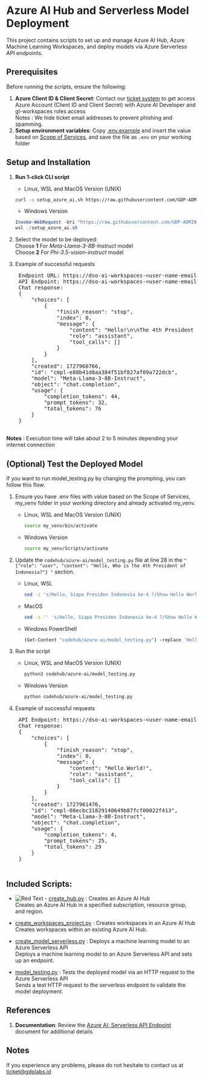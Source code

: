 # Azure AI Hub and Serverless Model Deployment
This project contains scripts to set up and manage Azure AI Hub, Azure Machine Learning Workspaces, and deploy models via Azure Serverless API endpoints.

## Prerequisites
Before running the scripts, ensure the following:
1. **Azure Client ID & Client Secret**: Contact our [ticket system](https://docs.google.com/document/d/1WCm0Rdd552P_3OoerX-kHHNdPWfbNtpRX6oEbxj11Wc/edit#heading=h.3bryigm0r34y) to get access Azure Account (Client ID and Client Secret) with Azure AI Developer and gl-workspaces roles access \
Notes : We hide ticket email addresses to prevent phishing and spamming.
2. **Setup environment variables**: Copy [.env.example](.env.example) and insert the value based on [Scope of Services](https://docs.google.com/document/d/1WCm0Rdd552P_3OoerX-kHHNdPWfbNtpRX6oEbxj11Wc/edit#heading=h.lfdykfqkf1d5), and save the file as `.env` on your working folder

## Setup and Installation
1. **Run 1-click CLI script**
    - Linux, WSL and MacOS Version (UNIX)
    ```bash
    curl -o setup_azure_ai.sh https://raw.githubusercontent.com/GDP-ADMIN/codehub/main/azure-ai/setup_azure_ai.sh && chmod 755 setup_azure_ai.sh && bash setup_azure_ai.sh
    ```

    - Windows Version
    ```powershell
    Invoke-WebRequest -Uri "https://raw.githubusercontent.com/GDP-ADMIN/codehub/main/azure-ai/setup_azure_ai.sh" -OutFile "setup_azure_ai.sh"
    wsl ./setup_azure_ai.sh
    ```

2. Select the model to be deployed: \
   Choose **1** For *Meta-Llama-3-8B-Instruct* model \
   Choose **2** For *Phi-3.5-vision-instruct* model

3. Example of successful requests
    <pre>
    Endpoint URL: https://dso-ai-workspaces-&lt;user-name-email-gdplabs&gt;-meta-llama-3-8b-instruct.eastus2.models.ai.azure.com
    API Endpoint: https://dso-ai-workspaces-&lt;user-name-email-gdplabs&gt;-meta-llama-3-8b-instruct.eastus2.models.ai.azure.com/chat/completions
    Chat response:
    {
        "choices": [
            {
                "finish_reason": "stop",
                "index": 0,
                "message": {
                    "content": "Hello!\n\nThe 4th President of Indonesia was Abdurrahman Wahid, also known as Gus Dur. He served from May 20, 1999, to July 23, 2001.",
                    "role": "assistant",
                    "tool_calls": []
                }
            }
        ],
        "created": 1727960766,
        "id": "cmpl-e88b41d8aa384f51bf827af09a722dcb",
        "model": "Meta-Llama-3-8B-Instruct",
        "object": "chat.completion",
        "usage": {
            "completion_tokens": 44,
            "prompt_tokens": 32,
            "total_tokens": 76
        }
    }
    </pre>

**Notes** : Execution time will take about 2 to 5 minutes depending your internet connection

## (Optional) Test the Deployed Model
If you want to run model_testing.py by changing the prompting, you can follow this flow.
1. Ensure you have .env files with value based on the Scope of Services, my_venv folder in your working directory and already activated my_venv.   
    - Linux, WSL and MacOS Version (UNIX)
      ```bash
      source my_venv/bin/activate
      ``` 
    
    - Windows Version
      ```bash
      source my_venv/Scripts/activate
      ```
2. Update the `codehub/azure-ai/model_testing.py` file at line 28 in the `" {"role": "user", "content": "Hello, Who is the 4th President of Indonesia?"} "` section.
    - Linux, WSL
      ```bash
      sed -i 's/Hello, Siapa Presiden Indonesia ke-4 ?/Show Hello World!/' codehub/azure-ai/model_testing.py
      ```
    - MacOS
      ```bash
      sed -i '' 's/Hello, Siapa Presiden Indonesia ke-4 ?/Show Hello World!/' codehub/azure-ai/model_testing.py
      ```
    - Windows PowerShell
      ```bash
      (Get-Content "codehub/azure-ai/model_testing.py") -replace 'Hello, Siapa Presiden Indonesia ke-4 ?', 'Show Hello World!' | Set-Content "codehub/azure-ai/model_testing.py"
      ```
3. Run the script 
    - Linux, WSL and MacOS Version (UNIX)
      ```bash
      python3 codehub/azure-ai/model_testing.py
      ```
    - Windows Version
      ```bash
      python codehub/azure-ai/model_testing.py
      ```

4. Example of successful requests
    <pre>
    API Endpoint: https://dso-ai-workspaces-&lt;user-name-email-gdplabs&gt;-meta-llama-3-8b-instruct.eastus2.models.ai.azure.com/chat/completions
    Chat response:
    {
        "choices": [
            {
                "finish_reason": "stop",
                "index": 0,
                "message": {
                    "content": "Hello World!",
                    "role": "assistant",
                    "tool_calls": []
                }
            }
        ],
        "created": 1727961476,
        "id": "cmpl-08ecbc31829140649b87fcf00022f413",
        "model": "Meta-Llama-3-8B-Instruct",
        "object": "chat.completion",
        "usage": {
            "completion_tokens": 4,
            "prompt_tokens": 25,
            "total_tokens": 29
        }
    }
    </pre>


## Included Scripts:
- ![Red Text](https://img.shields.io/badge/Administrator%20Only-FF0000) - [create_hub.py](create_hub.py) : Creates an Azure AI Hub \
 Creates an Azure AI Hub in a specified subscription, resource group, and region.

- [create_workspaces_project.py](create_workspaces_project.py) : Creates workspaces in an Azure AI Hub \
Creates workspaces within an existing Azure AI Hub.

- [create_model_serverless.py](create_model_serverless.py) : Deploys a machine learning model to an Azure Serverless API \
Deploys a machine learning model to an Azure Serverless API and sets up an endpoint.

- [model_testing.py](model_testing.py) : Tests the deployed model via an HTTP request to the Azure Serverless API \
Sends a test HTTP request to the serverless endpoint to validate the model deployment.

## References
1. **Documentation**: Review the [Azure AI: Serverless API Endpoint](https://docs.google.com/document/d/1WCm0Rdd552P_3OoerX-kHHNdPWfbNtpRX6oEbxj11Wc/edit?usp=sharing) document for additional details

## Notes
If you experience any problems, please do not hesitate to contact us at ticket@gdplabs.id